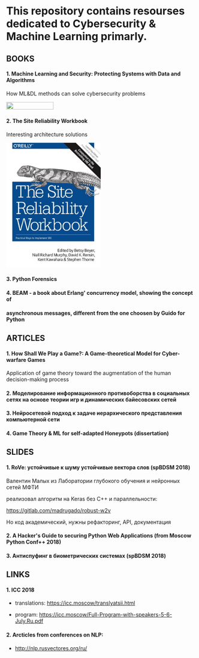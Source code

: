 # This repository contains resourses dedicated to Cybersecurity & Machine Learning primarly.

## BOOKS
</n>

#### 1. Machine Learning and Security: Protecting Systems with Data and Algorithms
How ML&DL methods can solve cybersecurity problems

<img src="mlsec-cover-oreilly.jpg" width="50%" height="50%">


#### 2. The Site Reliability Workbook 
Interesting architecture solutions

<img src="websec.jpg" width="50%" height="50%">


#### 3. Python Forensics


#### 4. BEAM - a book about Erlang' concurrency model, showing the concept of 
#### asynchronous messages, different from the one choosen by Guido for Python 


## ARTICLES

#### 1. How Shall We Play a Game?: A Game-theoretical Model for Cyber-warfare Games
Application of game theory toward the augmentation of the human decision-making process

#### 2. Моделирование информационного противоборства в социальных сетях на основе теории игр и динамических байесовских сетей

#### 3. Нейросетевой подход к задаче иерархического представления компьютерной сети

#### 4. Game Theory & ML for self-adapted Honeypots (dissertation)


## SLIDES

#### 1. RoVe: устойчивые к шуму устойчивые вектора слов (spBDSM 2018)
Валентин Малых из Лаборатории глубокого обучения и нейронных сетей МФТИ 

реализовал алгоритм на Keras без C++ и  параллельности:

https://gitlab.com/madrugado/robust-w2v

Но код академический, нужны рефакторинг, API, документация

#### 2. A Hacker's Guide to securing Python Web Applications (from Moscow Python Conf++ 2018)

#### 3. Антиспуфинг в биометрических системах (spBDSM 2018)


## LINKS

#### 1. ICC 2018
* translations: https://icc.moscow/translyatsii.html

* program: https://icc.moscow/Full-Program-with-speakers-5-6-July.Ru.pdf

#### 2. Arcticles from conferences on NLP: 
* http://nlp.rusvectores.org/ru/
